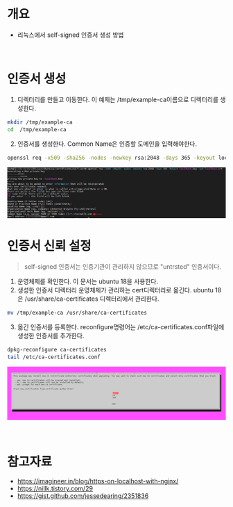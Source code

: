 # 개요
* 리눅스에서 self-signed 인증서 생성 방법

<br>

# 인증서 생성
1. 디렉터리를 만들고 이동한다. 이 예제는 /tmp/example-ca이름으로 디렉터리를 생성한다.
```sh
mkdir /tmp/example-ca
cd  /tmp/example-ca
```
2. 인증서를 생성한다. Common Name은 인증할 도메인을 입력해야한다.
```sh
openssl req -x509 -sha256 -nodes -newkey rsa:2048 -days 365 -keyout localhost.key -out localhost.crt
```
![selfsigned-0](imgs/selfsigned-0.png)

# 인증서 신뢰 설정
> self-signed 인증서는 인증기관이 관리하지 않으므로 "untrsted" 인증서이다.
1. 운영체제를 확인한다. 이 문서는 ubuntu 18을 사용한다.
2. 생성한 인증서 디렉터리 운영체제가 관리하는 cert디렉터리로 옮긴다. ubuntu 18은 /usr/share/ca-certificates 디렉터리에서 관리한다.
```sh
mv /tmp/example-ca /usr/share/ca-certificates
```
3. 옮긴 인증서를 등록한다. reconfigure명령어는 /etc/ca-certificates.conf파일에 생성한 인증서를 추가한다.
```sh
dpkg-reconfigure ca-certificates
tail /etc/ca-certificates.conf
```
![selfsigned-1](imgs/selfsigned-1.png)

<br>

# 참고자료
* https://imagineer.in/blog/https-on-localhost-with-nginx/
* https://nillk.tistory.com/29
* https://gist.github.com/jessedearing/2351836